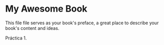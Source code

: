 # My Awesome Book

This file file serves as your book's preface, a great place to describe your book's content and ideas.

Práctica 1.


